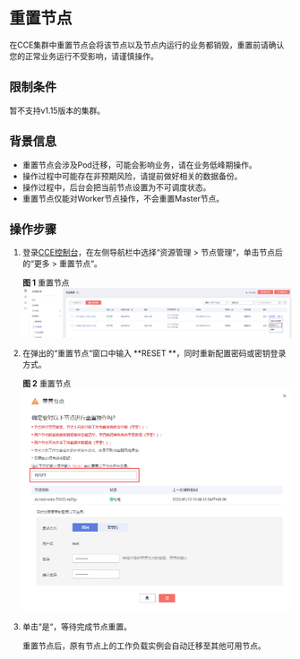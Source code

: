 # 重置节点<a name="cce_01_0003"></a>

在CCE集群中重置节点会将该节点以及节点内运行的业务都销毁，重置前请确认您的正常业务运行不受影响，请谨慎操作。

## 限制条件<a name="section0339185914138"></a>

暂不支持v1.15版本的集群。

## 背景信息<a name="section83421713122615"></a>

-   重置节点会涉及Pod迁移，可能会影响业务，请在业务低峰期操作。
-   操作过程中可能存在非预期风险，请提前做好相关的数据备份。
-   操作过程中，后台会把当前节点设置为不可调度状态。
-   重置节点仅能对Worker节点操作，不会重置Master节点。

## 操作步骤<a name="section144215001311"></a>

1.  登录[CCE控制台](https://console.huaweicloud.com/cce2.0/?utm_source=helpcenter)，在左侧导航栏中选择“资源管理 \> 节点管理“，单击节点后的“更多 \> 重置节点“。

    **图 1**  重置节点<a name="fig11430133319362"></a>  
    ![](figures/重置节点.png "重置节点")

2.  在弹出的“重置节点“窗口中输入  **RESET **，同时重新配置密码或密钥登录方式。

    **图 2**  重置节点<a name="fig114542172619"></a>  
    ![](figures/重置节点-4.png "重置节点-4")

3.  单击“是“，等待完成节点重置。

    重置节点后，原有节点上的工作负载实例会自动迁移至其他可用节点。


